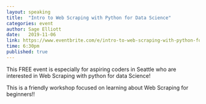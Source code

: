 ```yaml
---
layout: speaking
title:  "Intro to Web Scraping with Python for Data Science"
categories: event
author: Sage Elliott
date:   2019-11-06
link: https://www.eventbrite.com/e/intro-to-web-scraping-with-python-for-data-science-free-tickets-78222735307
time: 6:30pm
published: true
---
```


This FREE event is especially for aspiring coders in Seattle who are interested in Web Scraping with python for data Science!

This is a friendly workshop focused on learning about Web Scraping for beginners!!
